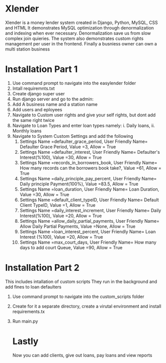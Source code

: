 Xlender
=======================
Xlender is a money lender system created in Django, Python, MySQL, CSS and HTML
It demonstrates MySQL optimization through denormalization and indexing when ever necessary. 
Denormalization save us from slow complex join quieries.
The system also demonstrates custom rights management per user in the frontend.
Finally a busniess owner can own a multi station business

Installation Part 1
=======================================================================
1. Use command prompt to navigate into the easylender folder
2. Intall requiremnts.txt
3. Create django super user
4. Run django server and go to the admin:
5. Add A business name and a station name
6. Add users and eployees
7. Navigate to Custom user rights and give your self rights, but dont add the same right twice
8. Navigate to Loan Types and enter loan types namely: i. Daily loans, ii. Monthly loans
9. Navigate to System Custom Settings and add the following
	1. Settings Name =defaulter_grace_period, User Friendly Name= Defaulter Grace Period, Value =3, Allow = True
	2. Settings Name =defaulter_interest, User Friendly Name= Defaulter's Interest(%100), Value =30, Allow = True
	3. Settings Name =records_in_borrowers_book, User Friendly Name= How many records can the borrowers book take?, Value =61, Allow = True
	4. Settings Name =daily_principle_pay_percent, User Friendly Name= Daily principle Payment(100%), Value =83.5, Allow = True
	5. Settings Name =loan_duration, User Friendly Name= Loan Duration, Value =30, Allow = True
	6. Settings Name =default_client_typeID, User Friendly Name= Default Client TypeID, Value =1, Allow = True
	7. Settings Name =daily_interest_increment, User Friendly Name= Daily Interest(%100), Value =20, Allow = True
	8. Settings Name =allow_daily_partial_payments, User Friendly Name= Allow Daily Partial Payments, Value =None, Allow = True
	9. Settings Name =loan_interest_percent, User Friendly Name= Loan Interest (%100), Value =20, Allow = True
	10. Settings Name =max_court_days, User Friendly Name= How many days to add court Queue, Value =90, Allow = True

Installation Part 2
=======================================================================
This includes intallation of custom scripts 
They run in the background and add fines to loan defaulters
1. Use command prompt to navigate into the custom_scripts folder
2. Create for it a separate directory, create a virutal environment and install requirements.tx
3. Run main.py

   Lastly
   ========================================================================
    Now you can add clients, give out loans, pay loans and view reports
   

 

